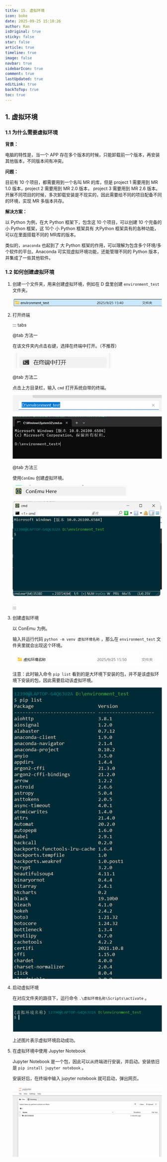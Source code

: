 ```yaml
---
title: 15. 虚拟环境
icon: boke
date: 2025-09-25 15:10:26
author: Ran
isOriginal: true
sticky: false
star: false
article: true
timeline: true
image: false
navbar: true
sidebarIcon: true
comment: true
lastUpdated: true
editLink: true
backToTop: true
toc: true
---
```


## 1. 虚拟环境

### 1.1 为什么需要虚拟环境

**背景：**

电脑的特性是，当一个 APP 存在多个版本的时候，只能卸载前一个版本，再安装其他版本，不同版本间有冲突。

**问题：**

目前有 10 个项目，都需要用到一个名叫 MR 的库，但是 project 1 需要用到 MR 1.0 版本，project 2 需要用到 MR 2.0 版本， project 3 需要用到 MR 2.6 版本。开展不同项目的时候，多次卸载安装是不现实的，因此需要给不同的项目配备不同的环境，实现 MR 多版本共存。

**解决方案：**

以 Python 为例，在大 Python 框架下，包含这 10 个项目，可以创建 10 个完备的 小 Python 框架，这 10个 小 Python 框架具有 大Python 框架具有的各种功能，可以在里面搭载不同的 MR库的版本。

类似的，`anaconda` 也起到了 大 Python 框架的作用，可以理解为包含多个环境/多个软件的平台。Anaconda 可实现虚拟环境功能，还能管理不同的 Python 版本，并集成了一些其他软件。

### 1.2 如何创建虚拟环境

1. 创建一个文件夹，用来创建虚拟环境，例如在 D 盘里创建 `environment_test` 文件夹。

    ![](./15-environment.assets/image-20250925154157944.png)

2. 打开终端

    ::: tabs

    

    @tab 方法一

    在该文件夹内点击右键，选择在终端中打开。（不推荐）

    ![](./15-environment.assets/image-20250925154307504.png)

    @tab 方法二

    点击上方目录栏，输入 `cmd` 打开系统自带的终端。 

    ![](./15-environment.assets/image-20250925154346073.png)

    ![系统终端](./15-environment.assets/image-20250925154510593.png)

    @tab 方法三

    使用`ConEmu` 创建虚拟环境。

    ![](./15-environment.assets/image-20250925154729944.png)

    ![终端](./15-environment.assets/image-20250925154821750.png)

    :::

3. 创建虚拟环境

    以 ConEmu 为例。

    输入并运行代码 `python -m venv 虚拟环境名称`  ，那么在 `environment_test` 文件夹里就会出现这个环境。

    ![](./15-environment.assets/image-20250925155124569.png)

    注意：此时输入命令 `pip list` 看到的是大环境下安装的包，并不是该虚拟环境下安装的包，因此需要启动该虚拟环境。

    ![](./15-environment.assets/image-20250925155346664.png)



4. 启动虚拟环境

    在对应文件夹的路径下，运行命令 `.\虚拟环境名称\Scripts\activate`  。

    ![](./15-environment.assets/image-20250925155745730.png)

    上述图片表示虚拟环境启动成功。

5. 在虚拟环境中使用 Jupyter Notebook

    Jupyter Notebook 是一个包，因此可以从终端进行安装，并启动。安装依旧是 `pip install jupyter notebook` 。

    安装好后，在终端中输入 jupyter notebook 就可启动，弹出网页。

    ![](./15-environment.assets/image-20250925160531235.png)

    

    







